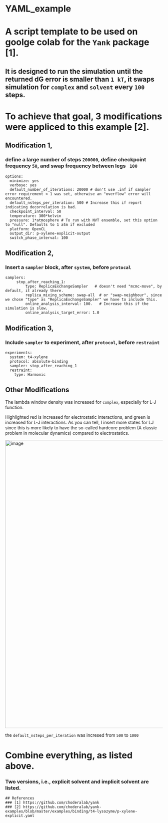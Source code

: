 # YAML_example

# A script template to be used on goolge colab for the ```Yank``` package [1].

## It is designed to run the simulation until the returned dG error is smaller than ``` 1 kT ```, it swaps simulation for ```complex``` and ```solvent``` every ```100``` steps. 

# To achieve that goal, 3 modifications were appliced to this example [2].

## Modification 1, 
### define a large number of steps ```200000```, define checkpoint frequency ``` 50 ```,  and swap frequency between legs ``` 100```

```
options:
  minimize: yes
  verbose: yes
  default_number_of_iterations: 20000 # don't use .inf if sampler error requirement < 1 was set, otherwise an "overflow" error will encountered. 
  default_nsteps_per_iteration: 500 # Increase this if report indicating decorrelation is bad.
  checkpoint_interval: 50
  temperature: 300*kelvin
  pressure: 1*atmosphere # To run with NVT ensemble, set this option to "null". Defaults to 1 atm if excluded
  platform: OpenCL
  output_dir: p-xylene-explicit-output
  switch_phase_interval: 100

```

## Modification 2, 
### Insert a ```sampler``` block, after ```system```, before ```protocal```


```
samplers:
     stop_after_reaching_1:
         type: ReplicaExchangeSampler   # doesn't need "mcmc-move", by default, it already there.
         replica_mixing_scheme: swap-all  # or "swap-neighbour", since we chose "type" as "ReplicaExchangeSampler" we have to include this.
         online_analysis_interval: 100.   # Increase this if the simulation is slow.
         online_analysis_target_error: 1.0 
```
## Modification 3, 
### Include ```sampler``` to experiment, after ```protocol```, before ```restraint```
```
experiments:
  system: t4-xylene
  protocol: absolute-binding
  sampler: stop_after_reaching_1
  restraint:
    type: Harmonic
```
## Other Modifications

The lambda window density was increased for ```complex```, especially for L-J function.

Highlighted red is increased for electrostatic interactions, and green is increased for L-J interactions. As you can tell, I insert more states for LJ since this is more likely to have the so-called hardcore problem (A classic problem in molecular dynamics) compared to electrostatics.

<img width="920" alt="image" src="https://user-images.githubusercontent.com/75652473/189066625-a66bc2e3-b59c-4cd4-9e90-937f8f9e1651.png">



the ```default_nsteps_per_iteration``` was incresed from ```500``` to ```1000```

# Combine everything, as listed above.
### Two versions, i.e., explicit solvent and implicit solvent are listed.


```
## References
### [1] https://github.com/choderalab/yank
### [2] https://github.com/choderalab/yank-examples/blob/master/examples/binding/t4-lysozyme/p-xylene-explicit.yaml
